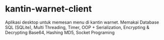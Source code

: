 # kantin-warnet-client
Aplikasi desktop untuk memesan menu di kantin warnet. Memakai Database SQL (SQLite), Multi Threading, Timer, OOP + Serialization, Encrypting &amp; Decrypting Base64, Hashing MD5, Socket Programing
